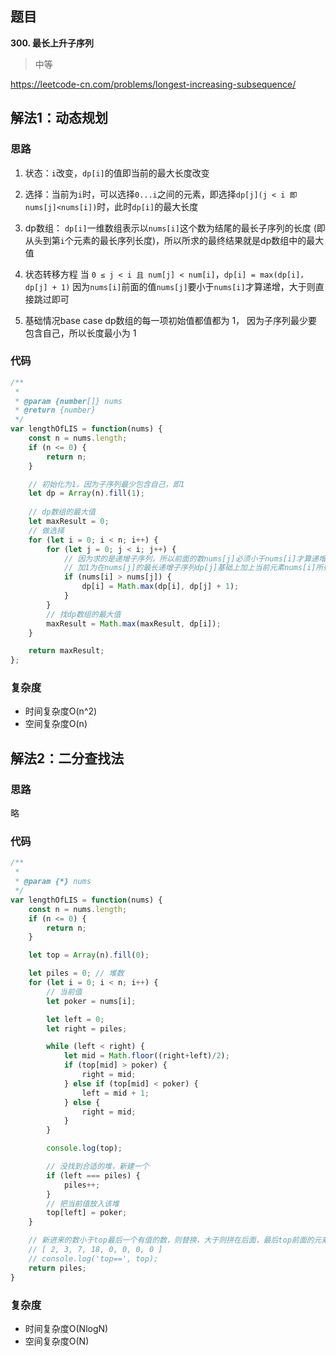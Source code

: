 ## 题目
**300. 最长上升子序列**
>中等

https://leetcode-cn.com/problems/longest-increasing-subsequence/

## 解法1：动态规划
### 思路
1. 状态：`i`改变，`dp[i]`的值即当前的最大长度改变
2. 选择：当前为`i`时，可以选择`0...i`之间的元素，即选择`dp[j](j < i 即 nums[j]<nums[i])`时，此时`dp[i]`的最大长度
   
3. dp数组：
`dp[i]`一维数组表示以`nums[i]`这个数为结尾的最长子序列的长度 (即从头到第`i`个元素的最长序列长度)，所以所求的最终结果就是dp数组中的最大值

4. 状态转移方程
当 `0 ≤ j < i 且 num[j] < num[i]`，`dp[i] = max(dp[i]，dp[j] + 1)`
因为`nums[i]`前面的值`nums[j]`要小于`nums[i]`才算递增，大于则直接跳过即可

5. 基础情况base case
dp数组的每一项初始值都值都为 1， 因为子序列最少要包含自己，所以长度最小为 1

### 代码
```javascript
/** 
 * 
 * @param {number[]} nums
 * @return {number}
 */
var lengthOfLIS = function(nums) {
    const n = nums.length;
    if (n <= 0) {
        return n; 
    }

    // 初始化为1，因为子序列最少包含自己，即1
    let dp = Array(n).fill(1);
  
    // dp数组的最大值
    let maxResult = 0;
    // 做选择
    for (let i = 0; i < n; i++) {
        for (let j = 0; j < i; j++) {
            // 因为求的是递增子序列，所以前面的数nums[j]必须小于nums[i]才算递增子序列，才可以计算最大值
            // 加1为在nums[j]的最长递增子序列dp[j]基础上加上当前元素nums[i]所得的最长递增子序列
            if (nums[i] > nums[j]) {
                dp[i] = Math.max(dp[i], dp[j] + 1);
            }
        }
        // 找dp数组的最大值
        maxResult = Math.max(maxResult, dp[i]);
    }

    return maxResult;
};

```

### 复杂度
* 时间复杂度O(n^2)
* 空间复杂度O(n)

## 解法2：二分查找法
### 思路
略

### 代码
```javascript
/**
 * 
 * @param {*} nums 
 */
var lengthOfLIS = function(nums) {
    const n = nums.length;
    if (n <= 0) {
        return n; 
    }

    let top = Array(n).fill(0);

    let piles = 0; // 堆数
    for (let i = 0; i < n; i++) {
        // 当前值
        let poker = nums[i];

        let left = 0;
        let right = piles;

        while (left < right) {
            let mid = Math.floor((right+left)/2);
            if (top[mid] > poker) {
                right = mid; 
            } else if (top[mid] < poker) {
                left = mid + 1;
            } else {
                right = mid;
            }
        }

        console.log(top);

        // 没找到合适的堆，新建一个
        if (left === piles) {
            piles++;
        }
        // 把当前值放入该堆
        top[left] = poker;
    }

    // 新进来的数小于top最后一个有值的数，则替换，大于则拼在后面，最后top前面的元素即为最长上升子序列
    // [ 2, 3, 7, 18, 0, 0, 0, 0 ]
    // console.log('top==', top);
    return piles;
}

```
### 复杂度
 * 时间复杂度O(NlogN)
 * 空间复杂度O(N)
